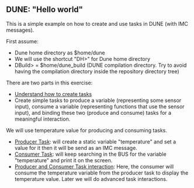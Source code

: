 ## DUNE: "Hello world"
This is a simple example on how to create and use tasks in DUNE (with IMC messages).

First assume:
* Dune home directory as $home/dune 
* We will use the shortcut "DH>" for Dune home directory 
* DBuild> = $home/dune_build (DUNE compilation directory. Try to avoid having the compilation directory inside the repository directory tree)

There are two parts in this exercise:
* [Understand how to create tasks](https://github.com/LSTS/dune/wiki/How-to-create-tasks)
* Create simple tasks to produce a variable (representing some sensor input), consume a variable (representing functions that use the sensor input), and binding these two (produce and consume) tasks for a meaningful interaction.
 
We will use temperature value for producing and consuming tasks. 
* [Producer Task](https://github.com/LSTS/dune/wiki/ProducerTask): will create a static variable "temperature" and set a value for it then it will be send as an IMC message.
* [Consumer Task](https://github.com/LSTS/dune/wiki/ConsumerTask): will keep searching in the BUS for the variable "temperature" and print it on the screen.
* [Producer and Consumer Task interaction](https://github.com/LSTS/dune/wiki/Producer-and-Consumer-Task-Interaction): Here, the consumer will consume the temperature variable from the producer task to display the temperature value. Later we will do advanced task interactions.
 



